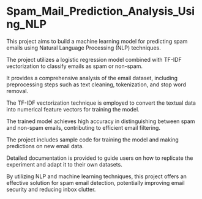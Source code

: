 # Spam_Mail_Prediction_Analysis_Using_NLP

This project aims to build a machine learning model for predicting spam emails using Natural Language Processing (NLP) techniques.

The project utilizes a logistic regression model combined with TF-IDF vectorization to classify emails as spam or non-spam.

It provides a comprehensive analysis of the email dataset, including preprocessing steps such as text cleaning, tokenization, and stop word removal.

The TF-IDF vectorization technique is employed to convert the textual data into numerical feature vectors for training the model.

The trained model achieves high accuracy in distinguishing between spam and non-spam emails, contributing to efficient email filtering.

The project includes sample code for training the model and making predictions on new email data.

Detailed documentation is provided to guide users on how to replicate the experiment and adapt it to their own datasets.

By utilizing NLP and machine learning techniques, this project offers an effective solution for spam email detection, potentially improving email security and reducing inbox clutter.
